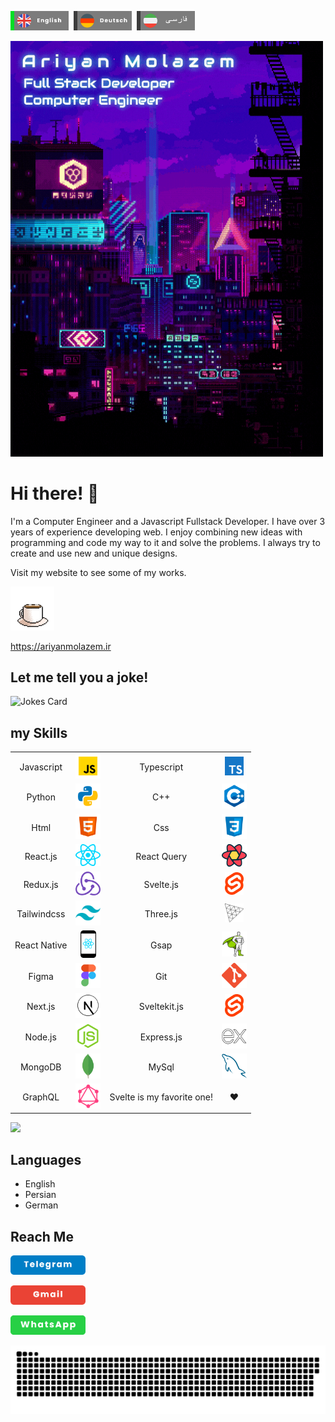 [<img src="./assets/eng_act.png" width="93px">](https://github.com/AriyanMLZM)&nbsp;&nbsp;[<img src="./assets/ger.png" width="93px">](https://github.com/AriyanMLZM/ariyanmlzm/blob/main/readme.ger.md)&nbsp;&nbsp;[<img src="./assets/fa.png" width="93px">](https://github.com/AriyanMLZM/ariyanmlzm/blob/main/readme.fa.md)

<img src="./assets/banner2.gif" width="500px"/>

# Hi there! 👋

I'm a Computer Engineer and a Javascript Fullstack Developer. I have over 3 years of experience developing web. I enjoy combining new ideas
with programming and code my way to it and solve the problems. I
always try to create and use new and unique designs.

Visit my website to see some of my works.

<img src="./assets/coffee.gif" width="70px">

<https://ariyanmolazem.ir>

## Let me tell you a joke!

<img src="https://readme-jokes.vercel.app/api" alt="Jokes Card" width="400">

## my Skills

<table>
  <tr align="center">
    <td>Javascript</td>
    <td><img src="./assets/js.png" width="40px" /></td>
    <td>Typescript</td>
    <td><img  src="./assets/ts.png" width="30px"/></td>
  </tr>
  <tr align="center">
    <td>Python</td>
    <td><img src="./assets/python.png" width="40px" /></td>
    <td>C++</td>
    <td><img src="./assets/cpp.png" width="40px" /></td>
  </tr>
  <tr align="center">
    <td>Html</td>
    <td><img src="./assets/html.png" width="40px" /></td>
    <td>Css</td>
    <td><img src="./assets/css.png" width="40px" /></td>
  </tr>
  <tr align="center">
    <td>React.js</td>
    <td><img  src="./assets/react-js-icon.png" width="40px"/></td>
    <td>React Query</td>
    <td><img src="./assets/react-query.png" width="40px" /></td>
  </tr>
  <tr align="center">
    <td>Redux.js</td>
    <td><img src="./assets/redux.png" width="40px" /></td>
    <td>Svelte.js</td>
    <td><img src="./assets/svelte.png" width="30px" /></td>
  </tr>
  <tr align="center">
    <td>Tailwindcss</td>
    <td><img src="./assets/tailwind.png" width="40px" /></td>
    <td>Three.js</td>
    <td><img src="./assets/Threejs-logo.png" width="30px" /></td>
  </tr>
  <tr align="center">
    <td>React Native</td>
    <td><img src="./assets/react-native-app-icon.png" width="25px" /></td>
    <td>Gsap</td>
    <td><img src="./assets/gsap.png" width="40px" /></td>
  </tr>
  <tr align="center">
    <td>Figma</td>
    <td><img src="./assets/figma.png" width="40px" /></td>
    <td>Git</td>
    <td><img src="./assets/git.svg" width="40px" /></td>
  </tr>
  <tr align="center">
    <td>Next.js</td>
    <td><img src="./assets/next.png" width="40px" /></td>
    <td>Sveltekit.js</td>
    <td><img src="./assets/svelte.png" width="30px" /></td>
  </tr>
  <tr align="center">
    <td>Node.js</td>
    <td><img src="./assets/nodejs.svg" width="40px" /></td>
    <td>Express.js</td>
    <td><img src="./assets/ex.png" width="40px" /></td>
  </tr>
  <tr align="center">
    <td>MongoDB</td>
    <td><img src="./assets/mongodb.png" width="40px" /></td>
    <td>MySql</td>
    <td><img src="./assets/mysql.svg" width="40px" /></td>
  </tr>
  <tr align="center">
    <td>GraphQL</td>
    <td><img src="./assets/graphql.png" width="40px" /></td>
    <td>Svelte is my favorite one!</td>
    <td>❤️</td>
  </tr>
</table>

<img src="https://github-readme-stats.vercel.app/api/top-langs/?username=AriyanMLZM&langs_count=8&theme=transparent"
/>

## Languages

- English
- Persian
- German

## Reach Me

[<img src="./assets/tel.png" alt="" width="120px">](https://t.me/ariyanmlzm)

[<img src="./assets/gmail.png" alt="" width="120px">](mailto:ryanmolazem@gmail.com)

[<img src="./assets/wat.png" alt="" width="120px">](https://wa.me/+989175894212)

![snake](./assets/github-snake.svg)
